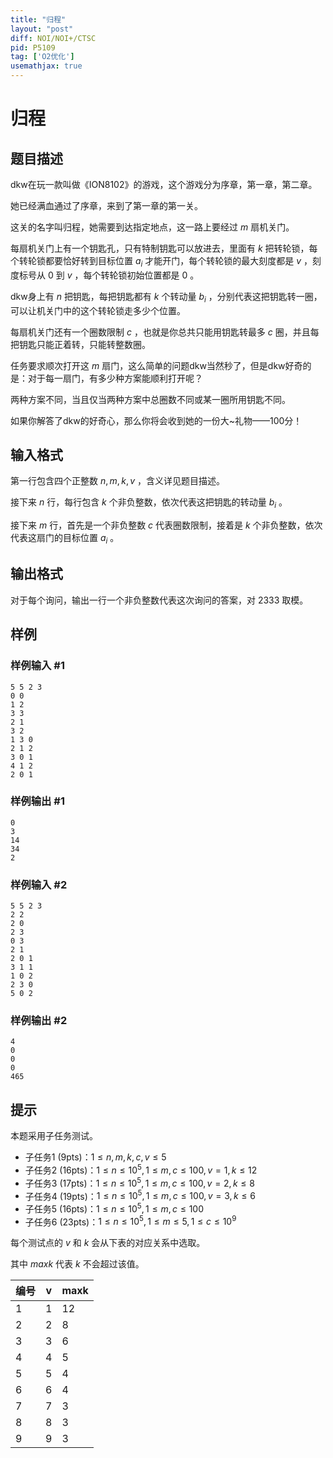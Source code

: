 ```yaml
---
title: "归程"
layout: "post"
diff: NOI/NOI+/CTSC
pid: P5109
tag: ['O2优化']
usemathjax: true
---
```


# 归程
## 题目描述

dkw在玩一款叫做《ION8102》的游戏，这个游戏分为序章，第一章，第二章。

她已经满血通过了序章，来到了第一章的第一关。

这关的名字叫归程，她需要到达指定地点，这一路上要经过 $m$ 扇机关门。

每扇机关门上有一个钥匙孔，只有特制钥匙可以放进去，里面有 $k$ 把转轮锁，每个转轮锁都要恰好转到目标位置 $a_i$ 才能开门，每个转轮锁的最大刻度都是 $v$ ，刻度标号从 $0$ 到 $v$ ，每个转轮锁初始位置都是 $0$ 。

dkw身上有 $n$ 把钥匙，每把钥匙都有 $k$ 个转动量 $b_i$ ，分别代表这把钥匙转一圈，可以让机关门中的这个转轮锁走多少个位置。

每扇机关门还有一个圈数限制 $c$ ，也就是你总共只能用钥匙转最多 $c$ 圈，并且每把钥匙只能正着转，只能转整数圈。

任务要求顺次打开这 $m$ 扇门，这么简单的问题dkw当然秒了，但是dkw好奇的是：对于每一扇门，有多少种方案能顺利打开呢？

两种方案不同，当且仅当两种方案中总圈数不同或某一圈所用钥匙不同。

如果你解答了dkw的好奇心，那么你将会收到她的一份大~礼物——100分！
## 输入格式

第一行包含四个正整数 $n,m,k,v$ ，含义详见题目描述。

接下来 $n$ 行，每行包含 $k$ 个非负整数，依次代表这把钥匙的转动量 $b_i$ 。

接下来 $m$ 行，首先是一个非负整数 $c$ 代表圈数限制，接着是 $k$ 个非负整数，依次代表这扇门的目标位置 $a_i$ 。
## 输出格式

对于每个询问，输出一行一个非负整数代表这次询问的答案，对 $2333$ 取模。
## 样例

### 样例输入 #1
```
5 5 2 3
0 0 
1 2 
3 3 
2 1 
3 2 
1 3 0 
2 1 2 
3 0 1 
4 1 2 
2 0 1 

```
### 样例输出 #1
```
0
3
14
34
2

```
### 样例输入 #2
```
5 5 2 3
2 2 
2 0 
2 3 
0 3 
2 1 
2 0 1 
3 1 1 
1 0 2 
2 3 0 
5 0 2 

```
### 样例输出 #2
```
4
0
0
0
465

```
## 提示

本题采用子任务测试。

- 子任务1 (9pts)：$1\le n,m,k,c,v\le 5$
- 子任务2 (16pts)：$1\le n\le 10^5,1\le m,c\le 100,v=1,k\le 12$
- 子任务3 (17pts)：$1\le n\le 10^5,1\le m,c\le 100,v=2,k\le 8$
- 子任务4 (19pts)：$1\le n\le 10^5,1\le m,c\le 100,v=3,k\le 6$
- 子任务5 (16pts)：$1\le n\le 10^5,1\le m,c\le 100$
- 子任务6 (23pts)：$1\le n\le 10^5,1\le m\le 5,1\le c\le 10^9$

每个测试点的 $v$ 和 $k$ 会从下表的对应关系中选取。

其中 $maxk$ 代表 $k$ 不会超过该值。

| 编号 | v    | maxk |
| ---- | ---- | ---- |
| 1    | 1    | 12   |
| 2    | 2    | 8    |
| 3    | 3    | 6    |
| 4    | 4    | 5    |
| 5    | 5    | 4    |
| 6    | 6    | 4    |
| 7    | 7    | 3    |
| 8    | 8    | 3    |
| 9    | 9    | 3    |
